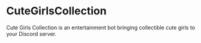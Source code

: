 # CuteGirlsCollection
Cute Girls Collection is an entertainment bot bringing collectible cute girls to your Discord server.
